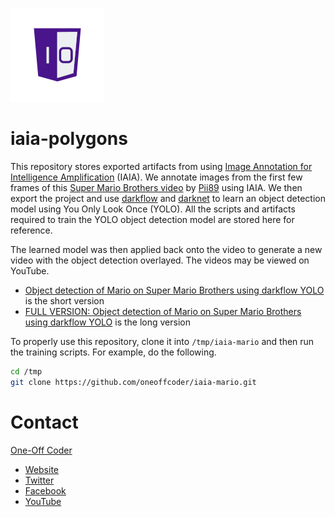 ![One-Off Coder Logo](/logo.png "One-Off Coder")

# iaia-polygons

This repository stores exported artifacts from using [Image Annotation for Intelligence Amplification](http://iaia.oneoffcoder.com) (IAIA). 
We annotate images from the first few frames of this [Super Mario Brothers video](https://www.youtube.com/watch?v=rLl9XBg7wSs) by 
[Pii89](https://www.youtube.com/channel/UCfsEZNanT8pKishHomWNO9A) using IAIA. 
We then export the project and use [darkflow](https://github.com/thtrieu/darkflow) and [darknet](https://pjreddie.com/darknet/yolo/) 
to learn an object detection model using You Only Look Once (YOLO). 
All the scripts and artifacts required to train the YOLO object detection model are stored here for reference. 

The learned model was then applied back onto the video to generate a new video with the object detection overlayed.
The videos may be viewed on YouTube.

* [Object detection of Mario on Super Mario Brothers using darkflow YOLO](https://www.youtube.com/watch?v=QuEGGWgOwA4) is the short version
* [FULL VERSION: Object detection of Mario on Super Mario Brothers using darkflow YOLO](https://www.youtube.com/watch?v=A1sWgp013Ck&t=14s) is the long version

To properly use this repository, clone it into `/tmp/iaia-mario` and then run the training scripts. For example, do the following.

```bash
cd /tmp
git clone https://github.com/oneoffcoder/iaia-mario.git
```

# Contact

[One-Off Coder](https://cloud.docker.com/u/oneoffcoder/) 
* [Website](https://www.oneoffcoder.com)
* [Twitter](https://twitter.com/oneoffcoder)
* [Facebook](https://www.facebook.com/oneoffcoder)
* [YouTube](https://www.youtube.com/channel/UCCCv8Glpb2dq2mhUj5mcHCQ)